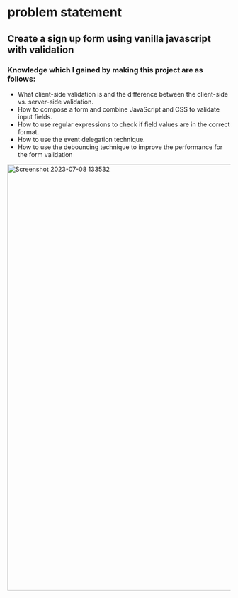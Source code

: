 # problem statement
## Create a sign up form using vanilla javascript with validation
### Knowledge which I gained by making this project are as follows:
- What client-side validation is and the difference between the client-side vs. server-side validation.
- How to compose a form and combine JavaScript and CSS to validate input fields.
- How to use regular expressions to check if field values are in the correct format.
- How to use the event delegation technique.
- How to use the debouncing technique to improve the performance for the form validation
 
<img width="960" alt="Screenshot 2023-07-08 133532" src="https://github.com/LitPreet/Machine-Coding-Round/assets/77205201/78de0d30-0d72-4a1d-b7f9-5255b39a06cf">
